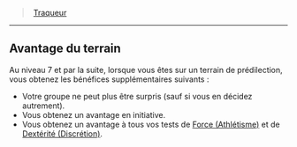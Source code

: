 ﻿---
!Generic
Id: ranger_tracker_hd.md#avantage-du-terrain
ParentLink: ranger_tracker_hd.md#traqueur
Name: Avantage du terrain
ParentName: Traqueur
NameLevel: 2
---
> [Traqueur](hd_ranger_tracker.md)

---

## Avantage du terrain

Au niveau 7 et par la suite, lorsque vous êtes sur un terrain de prédilection, vous obtenez les bénéfices supplémentaires suivants :

* Votre groupe ne peut plus être surpris (sauf si vous en décidez autrement).
* Vous obtenez un avantage en initiative.
* Vous obtenez un avantage à tous vos tests de [Force (Athlétisme)](hd_abilities_strength_athletisme.md) et de [Dextérité (Discrétion)](hd_abilities_dexterity_discretion.md).

